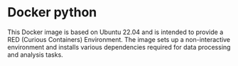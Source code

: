 # Docker python
This Docker image is based on Ubuntu 22.04 and is intended to provide a RED (Curious Containers) Environment. The image sets up a non-interactive environment and installs various dependencies required for data processing and analysis tasks.
